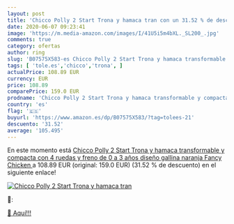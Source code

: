 ```yaml
---
layout: post
title: 'Chicco Polly 2 Start Trona y hamaca tran con un 31.52 % de descuento'
date: 2020-06-07 09:23:41
image: 'https://m.media-amazon.com/images/I/41U5i5m4bXL._SL200_.jpg'
comments: true
category: ofertas
author: ring
slug: 'B07575X583-es Chicco Polly 2 Start Trona y hamaca transformable y...'
tags: [ 'tole.es','chicco','trona', ]
actualPrice: 108.89 EUR
currency: EUR
price: 108.89
comparePrice: 159.0 EUR
prodname: 'Chicco Polly 2 Start Trona y hamaca transformable y compacta  con 4 ruedas y freno  de 0 a 3 años  diseño gallina naranja  Fancy Chicken '
country: 'es'
flag: '🇪🇸'
buyurl: 'https://www.amazon.es/dp/B07575X583/?tag=tolees-21'
descuento: '31.52'
average: '105.495'
---
```


En este momento está [Chicco Polly 2 Start Trona y hamaca transformable y compacta  con 4 ruedas y freno  de 0 a 3 años  diseño gallina naranja  Fancy Chicken ](https://www.amazon.es/dp/B07575X583/?tag=tolees-21) a 108.89 EUR (original: 159.0 EUR) (31.52 %  de descuento) en el siguiente enlace!

[![Chicco Polly 2 Start Trona y hamaca tran](https://m.media-amazon.com/images/I/41U5i5m4bXL._SL200_.jpg)](https://www.amazon.es/dp/B07575X583/?tag=tolees-21)

🔎:


[🛒 Aquí!!!](https://www.amazon.es/dp/B07575X583/?tag=tolees-21)
